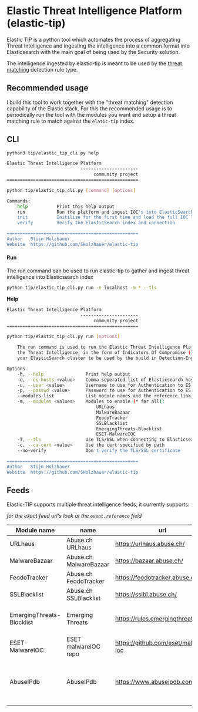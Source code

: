 # Elastic Threat Intelligence Platform (elastic-tip)
Elastic TIP is a python tool which automates the process of aggregating Threat Intelligence and ingesting
the intelligence into a common format into Elasticsearch with the main goal of being used by the Security
solution.

The intelligence ingested by elastic-tip is meant to be used by the [threat matching](https://github.com/elastic/kibana/pull/78955)
detection rule type.

## Recommended usage
I build this tool to work together with the "threat matching" detection capability of the Elastic stack.
For this the recommended usage is to periodically run the tool with the modules you want and setup a threat matching
rule to match against the `elatic-tip` index.

## CLI
```bash
python3 tip/elastic_tip_cli.py help

Elastic Threat Intelligence Platform
                            ----------------------
                                 community project
==================================================

python tip/elastic_tip_cli.py [command] [options]

Commands:
    help           Print this help output
    run            Run the platform and ingest IOC's into ElasticSearch
    init           Initilize for the first time and load the full IOC lists into ElasticSearch
    verify         Verify the ElasticSearch index and connection

==================================================
Author   Stijn Holzhauer
Website  https://github.com/SHolzhauer/elastic-tip
```

#### Run
The run command can be used to run elastic-tip to gather and ingest threat intelligence into Elasticsearch index

```bash
python tip/elastic_tip_cli.py run -e localhost -m * --tls
```

**Help**
```bash
Elastic Threat Intelligence Platform
                            ----------------------
                                 community project
==================================================

python tip/elastic_tip_cli.py run [options]

    The run command is used to run the Elastic Threat Intelligence Platform and load
    the Threat Intelligence, in the form of Indicators Of Compromise (IOC) into
    your ElasticSearch cluster to be used by the build in Detection-Engine

Options
    -h, --help                Print help output
    -e, --es-hosts <value>    Comma seperated list of Elasticsearch hosts to use
    -u, --user <value>        Username to use for Authentication to ES
    -p, --passwd <value>      Password to use for Authentication to ES
    --modules-list            List module names and the reference link
    -m, --modules <values>    Modules to enable (* for all):
                                  URLhaus
                                  MalwareBazaar
                                  FeodoTracker
                                  SSLBlacklist
                                  EmergingThreats-Blocklist
                                  ESET-MalwareIOC
    -T, --tls                 Use TLS/SSL when connecting to Elasticsearch
    -c, --ca-cert <value>     Use the cert specified by path
    --no-verify               Don't verify the TLS/SSL certificate

==================================================
Author   Stijn Holzhauer
Website  https://github.com/SHolzhauer/elastic-tip
```

## Feeds
Elastic-TIP supports multiple threat intelligence feeds, it currently supports:

_for the exact feed url's look at the `event.reference` field_

| Module name | name | url | note |
|-------------|------|-----|------|
| URLhaus | Abuse.ch URLhaus | https://urlhaus.abuse.ch/ | |
| MalwareBazaar | Abuse.ch MalwareBazaar | https://bazaar.abuse.ch/ | |
| FeodoTracker | Abuse.ch FeodoTracker | https://feodotracker.abuse.ch/ | |
| SSLBlacklist | Abuse.ch SSLBlacklist | https://sslbl.abuse.ch/ | |
| EmergingThreats-Blocklist | Emerging Threats | https://rules.emergingthreats.net/ | This is just the firewall blocklist |
| ESET-MalwareIOC | ESET malwareIOC repo | https://github.com/eset/malware-ioc | |
| AbuseIPdb | AbuseIPdb | https://www.abuseipdb.com/ | Only 10.000 results, API key is required. |
